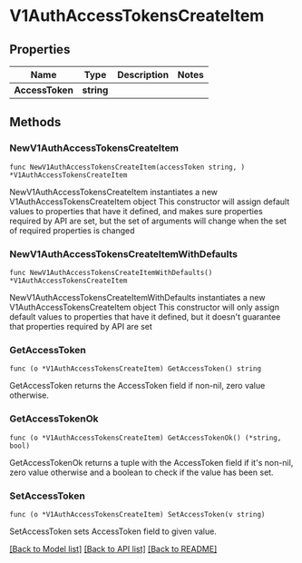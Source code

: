 # V1AuthAccessTokensCreateItem

## Properties

Name | Type | Description | Notes
------------ | ------------- | ------------- | -------------
**AccessToken** | **string** |  | 

## Methods

### NewV1AuthAccessTokensCreateItem

`func NewV1AuthAccessTokensCreateItem(accessToken string, ) *V1AuthAccessTokensCreateItem`

NewV1AuthAccessTokensCreateItem instantiates a new V1AuthAccessTokensCreateItem object
This constructor will assign default values to properties that have it defined,
and makes sure properties required by API are set, but the set of arguments
will change when the set of required properties is changed

### NewV1AuthAccessTokensCreateItemWithDefaults

`func NewV1AuthAccessTokensCreateItemWithDefaults() *V1AuthAccessTokensCreateItem`

NewV1AuthAccessTokensCreateItemWithDefaults instantiates a new V1AuthAccessTokensCreateItem object
This constructor will only assign default values to properties that have it defined,
but it doesn't guarantee that properties required by API are set

### GetAccessToken

`func (o *V1AuthAccessTokensCreateItem) GetAccessToken() string`

GetAccessToken returns the AccessToken field if non-nil, zero value otherwise.

### GetAccessTokenOk

`func (o *V1AuthAccessTokensCreateItem) GetAccessTokenOk() (*string, bool)`

GetAccessTokenOk returns a tuple with the AccessToken field if it's non-nil, zero value otherwise
and a boolean to check if the value has been set.

### SetAccessToken

`func (o *V1AuthAccessTokensCreateItem) SetAccessToken(v string)`

SetAccessToken sets AccessToken field to given value.



[[Back to Model list]](../README.md#documentation-for-models) [[Back to API list]](../README.md#documentation-for-api-endpoints) [[Back to README]](../README.md)


